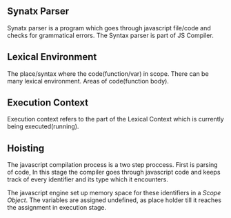 ## Synatx Parser

Synatx parser is a program which goes through javascript file/code and checks for grammatical errors.
The Syntax parser is part of JS Compiler.

## Lexical Environment

The place/syntax where the code(function/var) in scope.
There can be many lexical environment. Areas of code(function body).


## Execution Context

Execution context refers to the part of the Lexical Context which is currently being executed(running). 

## Hoisting

The javascript compilation process is a two step proccess. First is parsing of code, In this stage the compiler goes
through javascript code and keeps track of every identifier and its type which it encounters.

The javascript engine set up memory space for these identifiers in a *Scope Object*. The variables are assigned undefined, as place holder till it reaches the assignment in execution stage.   